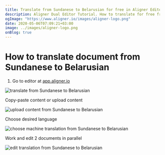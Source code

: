 ```yaml
---
title: Translate from Sundanese to Belarusian for free in Aligner Editor
description: Aligner Dual Editor Tutorial. How to translate for free from Sundanese to Belarusian. Aligner is multilingual document management platform. 
ogImage: "https://www.aligner.io/images/aligner-logo.png"
date: 2020-05-06T07:09:21+03:00
image: ../images/aligner-logo.png
onBlog: true
---
```


# How to translate document from Sundanese to Belarusian

1. Go to editor at [app.aligner.io](https://app.aligner.io "Aligner App web page")

![translate from Sundanese to Belarusian](../aligner-blank-editor.png "translate from Sundanese to Belarusian")

Copy-paste content or upload content

![upload content from Sundanese to Belarusian](../aligner-uploaded-document.png "upload content from Sundanese to Belarusian")

Choose desired language

![choose machine translation from Sundanese to Belarusian](../aligner-language-dropdown.png "choose machine translation from Sundanese to Belarusian")

Work and edit 2 documents in parallel

![edit translation from Sundanese to Belarusian](../aligner-double-sitded-editor.png "edit translation from Sundanese to Belarusian")

